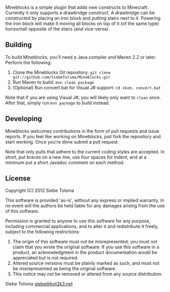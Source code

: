 Mineblocks is a simple plugin that adds new constructs to Minecraft. Currently it only
supports a drawbridge construct. A drawbridge can be constructed by placing an iron block
and putting stairs next to it. Powering the iron block will make it moving all blocks on top
of it (of the same type) horizontall opposite of the stairs (and vice-versa).

## Building

To build Mineblocks, you'll need a Java compiler and Maven 2.2 or later. Perform
the following:

1. Clone the Mineblocks Git repository:
   `git clone git://github.com/SiebeTolsma/Mineblocks.git`
2. Run Maven to build:
   `mvn clean package`
3. (Optional) Run convert.bat for Visual J# support:
   `cd ikvm; convert.bat`

Note that if you are using Visual J#, you will likely only want to `clean` once.
After that, simply run `mvn package` to build instead.

## Developing

Mineblocks welcomes contributions in the form of pull requests and issue reports. 
If you feel like working on Mineblocks, just fork the repository and start working. 
Once you're done submit a pull request.

Note that only pulls that adhere to the current coding styles are accepted. In 
short, put braces on a new line, use four spaces for indent, and at a minimum 
put a short Javadoc comment on each method.

## License

Copyright (C) 2012 Siebe Tolsma

This software is provided 'as-is', without any express or implied
warranty. In no event will the authors be held liable for any damages
arising from the use of this software.

Permission is granted to anyone to use this software for any purpose,
including commercial applications, and to alter it and redistribute it
freely, subject to the following restrictions:

1. The origin of this software must not be misrepresented; you must not
   claim that you wrote the original software. If you use this software
   in a product, an acknowledgment in the product documentation would be
   appreciated but is not required.
2. Altered source versions must be plainly marked as such, and must not be
   misrepresented as being the original software.
3. This notice may not be removed or altered from any source distribution.

Siebe Tolsma
siebe@bot2k3.net